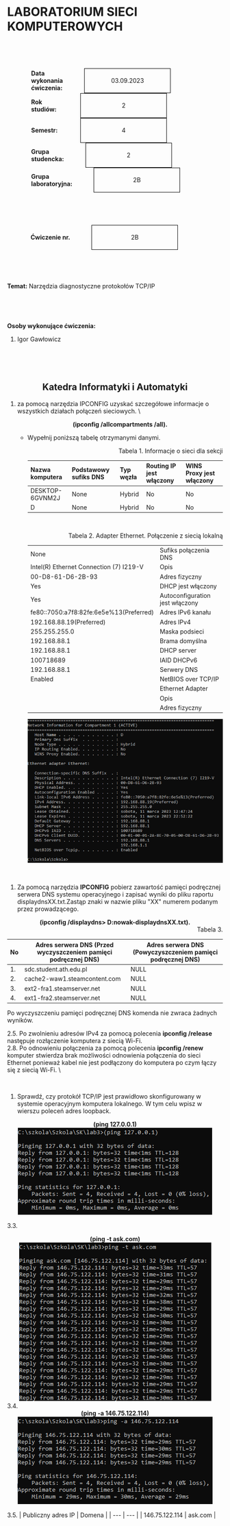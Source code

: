 <style>
h1,h2,h3,h4 {
    border-bottom: 0;
    display:flex;
    flex-direction: column;
    align-items: center;
      }
      
centerer{
    display: grid;
    grid-template-columns: 6fr 1fr 4fr;
    grid-template-rows: 1fr;

}
rectangle{
    border: 1px solid black;
    margin: 0px 50px 0px 50px;
    width: 200px;
    height: 4em;
    display: flex;
    flex-direction: column;
    align-items: center;
    justify-items: center;
}
Ltext{
    margin: auto auto auto 0;
    font-weight: bold;
    margin-left: 4em
}
Rtext{
    margin: auto;
}

row {
    display: flex;
    flex-direction: row;
    align-items: center;
    justify-content: center; 
}
 </style>
<h1>LABORATORIUM SIECI KOMPUTEROWYCH</h1>

&nbsp;

&nbsp;

<style>

</style>

<centerer>
    <Ltext>Data wykonania ćwiczenia:</Ltext>
    <div align="center">
        <rectangle>
            <Rtext>03.09.2023</Rtext>
        </rectangle>
    </div>
</centerer>

<centerer>
    <Ltext>Rok studiów:</Ltext>
    <div align="center">
        <rectangle>
            <Rtext>2</Rtext>
        </rectangle>
    </div>
</centerer>

<centerer>
    <Ltext>Semestr:</Ltext>
    <div align="center">
        <rectangle>
            <Rtext>4</Rtext>
        </rectangle>
    </div>
</centerer>

<centerer>
    <Ltext>Grupa studencka:</Ltext>
    <div align="center">
        <rectangle>
            <Rtext>2</Rtext>
        </rectangle>
    </div>
</centerer>

<centerer>
    <Ltext>Grupa laboratoryjna:</Ltext>
    <div align="center">
        <rectangle>
            <Rtext>2B</Rtext>
        </rectangle>
    </div>
</centerer>

&nbsp;

&nbsp;

<row>
    <b>Ćwiczenie nr.</b>
    <rectangle>
        <Rtext>2B</Rtext>
    </rectangle>
</row>

&nbsp;

&nbsp;

<b>Temat: </b> Narzędzia diagnostyczne protokołów TCP/IP

&nbsp;

&nbsp;

<b>Osoby wykonujące ćwiczenia: </b>

1. Igor Gawłowicz

&nbsp;

&nbsp;

<h2 >Katedra Informatyki i Automatyki</h1>

<div style="page-break-after: always;"></div>

1. za pomocą narzędzia IPCONFIG uzyskać szczegółowe informacje o wszystkich działach połączeń sieciowych. \
   <div style="text-align:center"><b>(ipconfig /allcompartments /all).</b></div>

   - Wypełnij poniższą tabelę otrzymanymi danymi.
      <div style="text-align: right;">Tabela 1. Informacje o sieci dla sekcji</div>

     | Nazwa komputera | Podstawowy sufiks DNS | Typ węzła | Routing IP jest włączony | WINS Proxy jest włączony |
     | --------------- | --------------------- | --------- | ------------------------ | ------------------------ |
     | DESKTOP-6GVNM2J | None                  | Hybrid    | No                       | No                       |
     | D               | None                  | Hybrid    | No                       | No                       |

     &nbsp;

      <div style="text-align: right;">Tabela 2. Adapter Ethernet. Połączenie z siecią lokalną</div>

      <center>

     |                                         |                                 |
     | --------------------------------------- | ------------------------------- |
     | None                                    | Sufiks połączenia DNS           |
     | Intel(R) Ethernet Connection (7) I219-V | Opis                            |
     | 00-D8-61-D6-2B-93                       | Adres fizyczny                  |
     | Yes                                     | DHCP jest włączony              |
     | Yes                                     | Autoconfiguration jest włączony |
     | fe80::7050:a7f8:82fe:6e5e%13(Preferred) | Adres IPv6 kanału               |
     | 192.168.88.19(Preferred)                | Adres IPv4                      |
     | 255.255.255.0                           | Maska podsieci                  |
     | 192.168.88.1                            | Brama domyślna                  |
     | 192.168.88.1                            | DHCP server                     |
     | 100718689                               | IAID DHCPv6                     |
     | 192.168.88.1                            | Serwery DNS                     |
     | Enabled                                 | NetBIOS over TCP/IP             |
     |                                         | Ethernet Adapter                |
     |                                         | Opis                            |
     |                                         | Adres fizyczny                  |

      </center>
     <img src="zad1.png">

&nbsp;

1. Za pomocą narzędzia **IPCONFIG** pobierz zawartość pamięci podręcznej serwera DNS systemu operacyjnego i zapisać wyniki do pliku raportu displaydnsXX.txt.Zastąp znaki w nazwie pliku "XX" numerem podanym przez prowadzącego.

<div style="text-align:center"><b>(ipconfig /displaydns> D:nowak-displaydnsXX.txt).</b></div>

<div style="text-align: right;">Tabela 3.</div>

| No  | Adres serwera DNS (Przed wyczyszczeniem pamięci podręcznej DNS) | Adres serwera DNS (Powyczyszczeniem pamięci podręcznej DNS) |
| --- | --------------------------------------------------------------- | ----------------------------------------------------------- |
| 1.  | sdc.student.ath.edu.pl                                          | NULL                                                        |
| 2.  | cache2-waw1.steamcontent.com                                    | NULL                                                        |
| 3.  | ext2-fra1.steamserver.net                                       | NULL                                                        |
| 4.  | ext1-fra2.steamserver.net                                       | NULL                                                        |

Po wyczyszczeniu pamięci podręcznej DNS komenda nie zwraca żadnych wyników.

2.5. Po zwolnieniu adresów IPv4 za pomocą polecenia **ipconfig /release** następuje rozłączenie komputera z siecią Wi-Fi. \
2.8. Po odnowieniu połączenia za pomocą polecenia **ipconfig /renew** komputer stwierdza brak możliwości odnowienia połączenia do sieci Ethernet ponieważ kabel nie jest podłączony do komputera po czym łączy się z siecią Wi-Fi. \

&nbsp;

1. Sprawdź, czy protokół TCP/IP jest prawidłowo skonfigurowany w systemie operacyjnym komputera lokalnego. W tym celu wpisz w wierszu poleceń adres loopback.
<div style="text-align:center"><b>(ping 127.0.0.1)</b></div>
<div align="center">
<img src="zad32.png">
</div>

3.3.

<div style="text-align:center"><b>(ping -t ask.com)</b></div>
<div align="center">
<img src="zad33.png">
</div>
3.4.
<div style="text-align:center"><b>(ping -a 146.75.122.114)</b></div>
<div align="center">
<img src="zad34.png">
</div>

3.5.
| Publiczny adres IP | Domena |
| --- | --- |
| 146.75.122.114 | ask.com |
